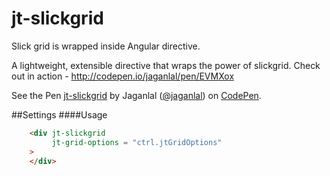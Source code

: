 # jt-slickgrid
Slick grid is wrapped inside Angular directive.

A lightweight, extensible directive that wraps the power of slickgrid. 
Check out in action - http://codepen.io/jaganlal/pen/EVMXox

<p data-height="268" data-theme-id="12663" data-slug-hash="EVMXox" data-default-tab="result" data-user="jaganlal" class='codepen'>See the Pen <a href='http://codepen.io/jaganlal/pen/EVMXox/'>jt-slickgrid</a> by Jaganlal (<a href='http://codepen.io/jaganlal'>@jaganlal</a>) on <a href='http://codepen.io'>CodePen</a>.</p>
<script async src="//assets.codepen.io/assets/embed/ei.js"></script>

##Settings
####Usage
```html
	<div jt-slickgrid 
	     jt-grid-options = "ctrl.jtGridOptions" 
	>
	</div>
```